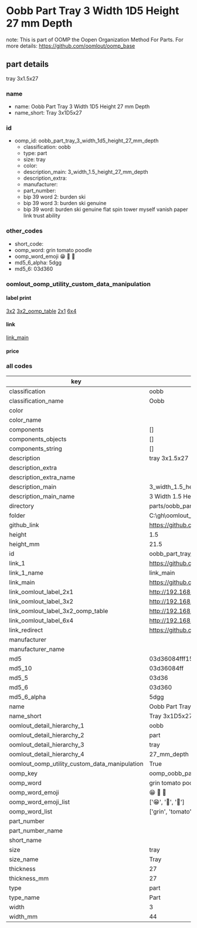 # Oobb Part Tray 3 Width 1D5 Height 27 mm Depth  

note: This is part of OOMP the Oopen Organization Method For Parts. For more details: https://github.com/oomlout/oomp_base

##  part details
  



tray 3x1.5x27



### name
* name: Oobb Part Tray 3 Width 1D5 Height 27 mm Depth
* name_short: Tray 3x1D5x27 
### id
* oomp_id: oobb_part_tray_3_width_1d5_height_27_mm_depth
  * classification: oobb
  * type: part
  * size: tray
  * color: 
  * description_main: 3_width_1.5_height_27_mm_depth
  * description_extra: 
  * manufacturer: 
  * part_number: 
  * bip 39 word 2: burden ski
  * bip 39 word 3: burden ski genuine
  * bip 39 word: burden ski genuine flat spin tower myself vanish paper link trust ability

### other_codes
* short_code: 
* oomp_word: grin tomato poodle
* oomp_word_emoji :grin: :tomato: :poodle:
* md5_6_alpha: 5dgg
* md5_6: 03d360






### oomlout_oomp_utility_custom_data_manipulation
#### label print
[3x2](http://192.168.1.245:1112/?label=oomp%205dgg)
[3x2_oomp_table](http://192.168.1.108:1112/?label=oomp%205dgg)
[2x1](http://192.168.1.242:1112/?label=oomp%205dgg)
[6x4](http://192.168.1.55:1112/?label=oomp%205dgg)    

#### link

[link_main](https://github.com/oomlout/oomlout_oobb_version_4_generated_parts/tree/main/navigation_oomp/oobb/part/tray/3_width_1.5_height_27_mm_depth/part)                              

#### price







### all codes 
| key | value |  
| --- | --- |  
| classification | oobb |  
| classification_name | Oobb |  
| color |  |  
| color_name |  |  
| components | [] |  
| components_objects | [] |  
| components_string | [] |  
| description | tray 3x1.5x27 |  
| description_extra |  |  
| description_extra_name |  |  
| description_main | 3_width_1.5_height_27_mm_depth |  
| description_main_name | 3 Width 1.5 Height 27 mm Depth |  
| directory | parts/oobb_part_tray_3_width_1d5_height_27_mm_depth |  
| folder | C:\gh\oomlout_oobb_version_4_generated_parts\parts\oobb_part_tray_3_width_1d5_height_27_mm_depth |  
| github_link | https://github.com/oomlout/oomlout_oomp_part_src/tree/main/parts/oobb_part_tray_3_width_1d5_height_27_mm_depth |  
| height | 1.5 |  
| height_mm | 21.5 |  
| id | oobb_part_tray_3_width_1d5_height_27_mm_depth |  
| link_1 | https://github.com/oomlout/oomlout_oobb_version_4_generated_parts/tree/main/navigation_oomp/oobb/part/tray/3_width_1.5_height_27_mm_depth/part |  
| link_1_name | link_main |  
| link_main | https://github.com/oomlout/oomlout_oobb_version_4_generated_parts/tree/main/navigation_oomp/oobb/part/tray/3_width_1.5_height_27_mm_depth/part |  
| link_oomlout_label_2x1 | http://192.168.1.242:1112/?label=oomp%205dgg |  
| link_oomlout_label_3x2 | http://192.168.1.245:1112/?label=oomp%205dgg |  
| link_oomlout_label_3x2_oomp_table | http://192.168.1.108:1112/?label=oomp%205dgg |  
| link_oomlout_label_6x4 | http://192.168.1.55:1112/?label=oomp%205dgg |  
| link_redirect | https://github.com/oomlout/oomlout_oobb_version_4_generated_parts/tree/main/parts/oobb_tray_03_1d5_27 |  
| manufacturer |  |  
| manufacturer_name |  |  
| md5 | 03d36084fff1524b98e8f588c2b290f4 |  
| md5_10 | 03d36084ff |  
| md5_5 | 03d36 |  
| md5_6 | 03d360 |  
| md5_6_alpha | 5dgg |  
| name | Oobb Part Tray 3 Width 1D5 Height 27 mm Depth |  
| name_short | Tray 3x1D5x27  |  
| oomlout_detail_hierarchy_1 | oobb |  
| oomlout_detail_hierarchy_2 | part |  
| oomlout_detail_hierarchy_3 | tray |  
| oomlout_detail_hierarchy_4 | 27_mm_depth |  
| oomlout_oomp_utility_custom_data_manipulation | True |  
| oomp_key | oomp_oobb_part_tray_3_width_1d5_height_27_mm_depth |  
| oomp_word | grin tomato poodle |  
| oomp_word_emoji | :grin: :tomato: :poodle: |  
| oomp_word_emoji_list | [':grin:', ':tomato:', ':poodle:'] |  
| oomp_word_list | ['grin', 'tomato', 'poodle'] |  
| part_number |  |  
| part_number_name |  |  
| short_name |  |  
| size | tray |  
| size_name | Tray |  
| thickness | 27 |  
| thickness_mm | 27 |  
| type | part |  
| type_name | Part |  
| width | 3 |  
| width_mm | 44 |  
